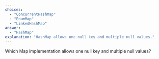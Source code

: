 ```yaml
---
choices:
  - "ConcurrentHashMap"
  - "EnumMap"
  - "LinkedHashMap"
answer:
  - "HashMap"
explanation: "HashMap allows one null key and multiple null values."
---
```


Which Map implementation allows one null key and multiple null values?
